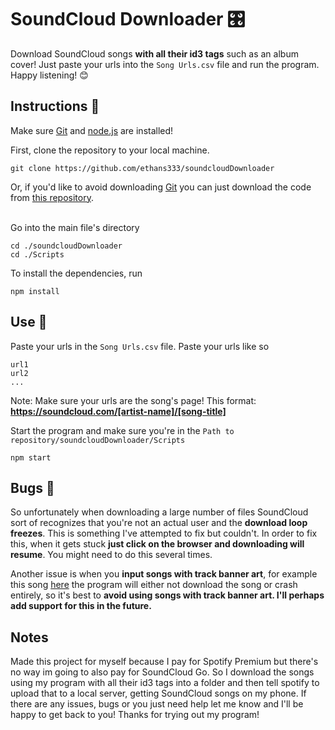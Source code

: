 # SoundCloud Downloader 🎛️
Download SoundCloud songs **with all their id3 tags** such as an album cover! Just paste your urls 
into the ```Song Urls.csv``` file and run the program. Happy listening! :blush:

## Instructions :memo:
Make sure [Git](https://git-scm.com/) and [node.js](https://nodejs.org/en/download/) are installed!

First, clone the repository to your local machine.

```
git clone https://github.com/ethans333/soundcloudDownloader
```

Or, if you'd like to avoid downloading [Git](https://git-scm.com/) you can just download the code from [this repository](https://github.com/ethans333/soundcloudTerminal).<br><br>

Go into the main file's directory
```
cd ./soundcloudDownloader
cd ./Scripts
```

To install the dependencies, run

```
npm install
```

## Use :thinking:	

Paste your urls in the ```Song Urls.csv``` file. Paste your urls like so
```
url1
url2
...
```
Note: Make sure your urls are the song's page! This format: **https://soundcloud.com/[artist-name]/[song-title]**

Start the program and make sure you're in the ```Path to repository/soundcloudDownloader/Scripts```
```
npm start
```

## Bugs :bug:
So unfortunately when downloading a large number of files SoundCloud sort of recognizes that you're not an actual user
and the **download loop freezes**. This is something I've attempted to fix but couldn't. In order to fix this, when it gets
stuck **just click on the browser and downloading will resume**. You might need to do this several times.

Another issue is when you **input songs with track banner art**, for example this song [here](https://soundcloud.com/monstercat/hush-fopspeen-bound-2-u) the program
will either not download the song or crash entirely, so it's best to **avoid using songs with track banner art. I'll perhaps
add support for this in the future.**

## Notes
Made this project for myself because I pay for Spotify Premium but there's no way im going to also pay for SoundCloud Go.
So I download the songs using my program with all their id3 tags into a folder and then tell spotify to upload that to a
local server, getting SoundCloud songs on my phone. If there are any issues, bugs or you just need help let me know and I'll
be happy to get back to you! Thanks for trying out my program!
